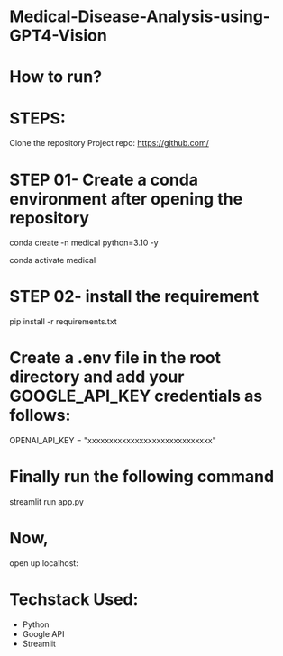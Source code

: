 # Medical-Disease-Analysis-using-GPT4-Vision

# How to run?

# STEPS:

 Clone the repository
Project repo: https://github.com/

# STEP 01- Create a conda environment after opening the repository

conda create -n medical python=3.10 -y

conda activate medical

# STEP 02- install the requirement

pip install -r requirements.txt

# Create a .env file in the root directory and add your GOOGLE_API_KEY credentials as follows:

OPENAI_API_KEY = "xxxxxxxxxxxxxxxxxxxxxxxxxxxxx"

# Finally run the following command
streamlit run app.py

# Now,
open up localhost:

# Techstack Used:
- Python
- Google API
- Streamlit
